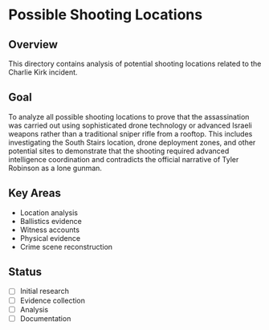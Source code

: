 # Possible Shooting Locations

## Overview
This directory contains analysis of potential shooting locations related to the Charlie Kirk incident.

## Goal
To analyze all possible shooting locations to prove that the assassination was carried out using sophisticated drone technology or advanced Israeli weapons rather than a traditional sniper rifle from a rooftop. This includes investigating the South Stairs location, drone deployment zones, and other potential sites to demonstrate that the shooting required advanced intelligence coordination and contradicts the official narrative of Tyler Robinson as a lone gunman.

## Key Areas
- Location analysis
- Ballistics evidence
- Witness accounts
- Physical evidence
- Crime scene reconstruction

## Status
- [ ] Initial research
- [ ] Evidence collection
- [ ] Analysis
- [ ] Documentation